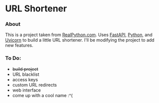 # URL Shortener

### About

This is a project taken from [RealPython.com](https://www.realpython.com/). Uses [FastAPI](https://fastapi.tiangolo.com/), [Python](https://www.python.org/), and [Uvicorn](https://www.uvicorn.org/) to build a little URL shortener. I'll be modifying the project to add new features.

### To Do:

- ~~build project~~
- URL blacklist
- access keys
- custom URL redirects
- web interface
- come up with a cool name :^(